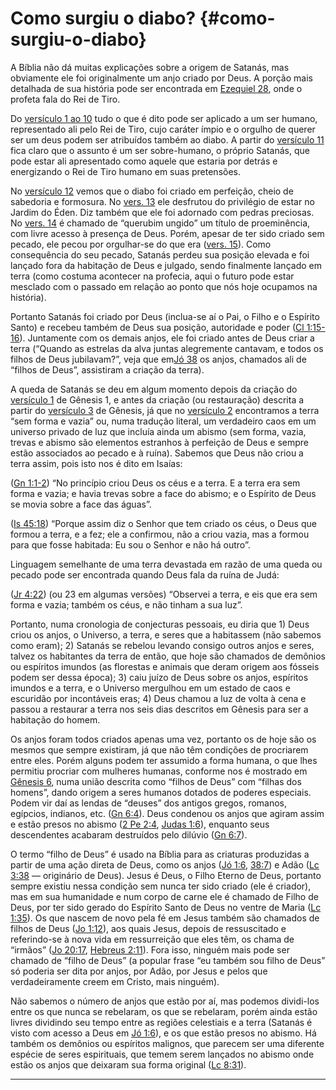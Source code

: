 # Como surgiu o diabo? {#como-surgiu-o-diabo}

A Bíblia não dá muitas explicações sobre a origem de Satanás, mas obviamente ele foi originalmente um anjo criado por Deus. A porção mais detalhada de sua história pode ser encontrada em [Ezequiel 28](http://bibliaonline.com.br/acf/ez/28), onde o profeta fala do Rei de Tiro.

Do [versículo 1 ao 10](http://bibliaonline.com.br/acf/ez/28/1-10) tudo o que é dito pode ser aplicado a um ser humano, representado ali pelo Rei de Tiro, cujo caráter ímpio e o orgulho de querer ser um deus podem ser atribuídos também ao diabo. A partir do [versículo 11](http://bibliaonline.com.br/acf/ez/28/11-26) fica claro que o assunto é um ser sobre-humano, o próprio Satanás, que pode estar ali apresentado como aquele que estaria por detrás e energizando o Rei de Tiro humano em suas pretensões.

No [versículo 12](http://bibliaonline.com.br/acf/ez/28/12) vemos que o diabo foi criado em perfeição, cheio de sabedoria e formosura. No [vers. 13](http://bibliaonline.com.br/acf/ez/28/13) ele desfrutou do privilégio de estar no Jardim do Éden. Diz também que ele foi adornado com pedras preciosas. No [vers. 14](http://bibliaonline.com.br/acf/ez/28/14) é chamado de “querubim ungido” um título de proeminência, com livre acesso à presença de Deus. Porém, apesar de ter sido criado sem pecado, ele pecou por orgulhar-se do que era ([vers. 15](http://bibliaonline.com.br/acf/ez/28/15)). Como consequência do seu pecado, Satanás perdeu sua posição elevada e foi lançado fora da habitação de Deus e julgado, sendo finalmente lançado em terra (como costuma acontecer na profecia, aqui o futuro pode estar mesclado com o passado em relação ao ponto que nós hoje ocupamos na história).

Portanto Satanás foi criado por Deus (inclua-se aí o Pai, o Filho e o Espírito Santo) e recebeu também de Deus sua posição, autoridade e poder ([Cl 1:15-16](http://bibliaonline.com.br/acf/cl/1/15-16)). Juntamente com os demais anjos, ele foi criado antes de Deus criar a terra (“Quando as estrelas da alva juntas alegremente cantavam, e todos os filhos de Deus jubilavam?”, veja que em[Jó 38](http://bibliaonline.com.br/acf/jó/38) os anjos, chamados ali de “filhos de Deus”, assistiram a criação da terra).

A queda de Satanás se deu em algum momento depois da criação do [versículo 1](http://bibliaonline.com.br/acf/gn/1/1) de Gênesis 1, e antes da criação (ou restauração) descrita a partir do [versículo 3](http://bibliaonline.com.br/acf/gn/1/3) de Gênesis, já que no [versículo 2](http://bibliaonline.com.br/acf/gn/1/2) encontramos a terra “sem forma e vazia” ou, numa tradução literal, um verdadeiro caos em um universo privado de luz que incluía ainda um abismo (sem forma, vazia, trevas e abismo são elementos estranhos à perfeição de Deus e sempre estão associados ao pecado e à ruína). Sabemos que Deus não criou a terra assim, pois isto nos é dito em Isaías:

([Gn 1:1-2](http://bibliaonline.com.br/acf/gn/1/1-2)) “No princípio criou Deus os céus e a terra. E a terra era sem forma e vazia; e havia trevas sobre a face do abismo; e o Espírito de Deus se movia sobre a face das águas”.

([Is 45:18](http://bibliaonline.com.br/acf/is/45/18)) “Porque assim diz o Senhor que tem criado os céus, o Deus que formou a terra, e a fez; ele a confirmou, não a criou vazia, mas a formou para que fosse habitada: Eu sou o Senhor e não há outro”.

Linguagem semelhante de uma terra devastada em razão de uma queda ou pecado pode ser encontrada quando Deus fala da ruína de Judá:

([Jr 4:22](http://bibliaonline.com.br/acf/jr/4/22)) (ou 23 em algumas versões) “Observei a terra, e eis que era sem forma e vazia; também os céus, e não tinham a sua luz”.

Portanto, numa cronologia de conjecturas pessoais, eu diria que 1) Deus criou os anjos, o Universo, a terra, e seres que a habitassem (não sabemos como eram); 2) Satanás se rebelou levando consigo outros anjos e seres, talvez os habitantes da terra de então, que hoje são chamados de demônios ou espíritos imundos (as florestas e animais que deram origem aos fósseis podem ser dessa época); 3) caiu juízo de Deus sobre os anjos, espíritos imundos e a terra, e o Universo mergulhou em um estado de caos e escuridão por incontáveis eras; 4) Deus chamou a luz de volta à cena e passou a restaurar a terra nos seis dias descritos em Gênesis para ser a habitação do homem.

Os anjos foram todos criados apenas uma vez, portanto os de hoje são os mesmos que sempre existiram, já que não têm condições de procriarem entre eles. Porém alguns podem ter assumido a forma humana, o que lhes permitiu procriar com mulheres humanas, conforme nos é mostrado em [Gênesis 6](http://bibliaonline.com.br/acf/gn/6), numa união descrita como “filhos de Deus” com “filhas dos homens”, dando origem a seres humanos dotados de poderes especiais. Podem vir daí as lendas de “deuses” dos antigos gregos, romanos, egípcios, indianos, etc. ([Gn 6:4](http://bibliaonline.com.br/acf/gn/6/4)). Deus condenou os anjos que agiram assim e estão presos no abismo ([2 Pe 2:4](http://bibliaonline.com.br/acf/2pe/2/4), [Judas 1:6](http://bibliaonline.com.br/acf/jd/1/6)), enquanto seus descendentes acabaram destruídos pelo dilúvio ([Gn 6:7](http://bibliaonline.com.br/acf/gn/6/7)).

O termo “filho de Deus” é usado na Bíblia para as criaturas produzidas a partir de uma ação direta de Deus, como os anjos ([Jó 1:6](http://bibliaonline.com.br/acf/jó/1/6), [38:7](http://bibliaonline.com.br/acf/jó/38/7)) e Adão ([Lc 3:38](http://bibliaonline.com.br/acf/lc/3/38) — originário de Deus). Jesus é Deus, o Filho Eterno de Deus, portanto sempre existiu nessa condição sem nunca ter sido criado (ele é criador), mas em sua humanidade e num corpo de carne ele é chamado de Filho de Deus, por ter sido gerado do Espírito Santo de Deus no ventre de Maria ([Lc 1:35](http://bibliaonline.com.br/acf/lc/1/35)). Os que nascem de novo pela fé em Jesus também são chamados de filhos de Deus ([Jo 1:12](http://bibliaonline.com.br/acf/jo/1/12)), aos quais Jesus, depois de ressuscitado e referindo-se à nova vida em ressurreição que eles têm, os chama de “irmãos” ([Jo 20:17](http://bibliaonline.com.br/acf/jo/20/17), [Hebreus 2:11](http://bibliaonline.com.br/acf/hb/2/11)). Fora isso, ninguém mais pode ser chamado de “filho de Deus” (a popular frase “eu também sou filho de Deus” só poderia ser dita por anjos, por Adão, por Jesus e pelos que verdadeiramente creem em Cristo, mais ninguém).

Não sabemos o número de anjos que estão por aí, mas podemos dividi-los entre os que nunca se rebelaram, os que se rebelaram, porém ainda estão livres dividindo seu tempo entre as regiões celestiais e a terra (Satanás é visto com acesso a Deus em [Jó 1:6](http://bibliaonline.com.br/acf/jó/1/6)), e os que estão presos no abismo. Há também os demônios ou espíritos malignos, que parecem ser uma diferente espécie de seres espirituais, que temem serem lançados no abismo onde estão os anjos que deixaram sua forma original ([Lc 8:31](http://bibliaonline.com.br/acf/lc/8/31)).

*****